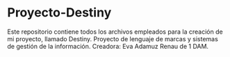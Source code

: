 # Proyecto-Destiny
Este repositorio contiene todos los archivos empleados para la creación de mi proyecto, llamado Destiny. Proyecto de lenguaje de marcas y sistemas de gestión de la información. Creadora: Eva Adamuz Renau de 1 DAM.
